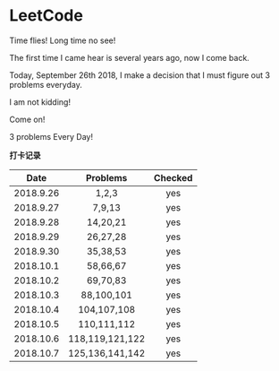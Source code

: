 # LeetCode
Time flies! Long time no see!

The first time I came hear is several years ago, now I come back.

Today, September 26th 2018, I make a decision that I must figure out 3 problems everyday.

I am not kidding!

Come on!

3 problems Every Day!

**打卡记录**

| Date | Problems | Checked |
| :------: | :------: | :------: |
| 2018.9.26 | 1,2,3 | yes |
| 2018.9.27 | 7,9,13 | yes |
| 2018.9.28 | 14,20,21 | yes |
| 2018.9.29 | 26,27,28 | yes |
| 2018.9.30 | 35,38,53 | yes |
| 2018.10.1 | 58,66,67 | yes |
| 2018.10.2 | 69,70,83 | yes |
| 2018.10.3 | 88,100,101 | yes |
| 2018.10.4 | 104,107,108 | yes |
| 2018.10.5 | 110,111,112 | yes |
| 2018.10.6 | 118,119,121,122 | yes |
| 2018.10.7 | 125,136,141,142 | yes |
